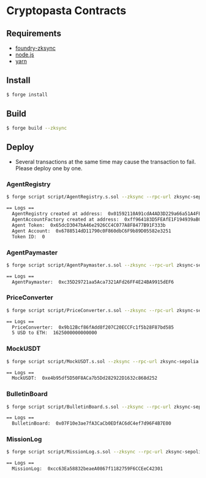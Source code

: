 # Cryptopasta Contracts

## Requirements

- [foundry-zksync](https://github.com/matter-labs/foundry-zksync)
- [node.js](https://nodejs.org/en/download/)
- [yarn](https://yarnpkg.com/getting-started/install)

## Install

```bash
$ forge install
```

## Build

```bash
$ forge build --zksync
```

## Deploy

- Several transactions at the same time may cause the transaction to fail. Please deploy one by one.

### AgentRegistry

```bash
$ forge script script/AgentRegistry.s.sol --zksync --rpc-url zksync-sepolia --account piatoss --sender 0x965B0E63e00E7805569ee3B428Cf96330DFc57EF --legacy --broadcast -vvvv

== Logs ==
  AgentRegistry created at address:  0x01592110A91cdA4AD3D229a66a51A4FEeb0Db922
  AgentAccountFactory created at address:  0xff964183D5FEAfE1F194939aB00d423348277f6d
  Agent Token:  0x65dcD3047bA46e2926CC4C077A8F8477B91F333b
  Agent Account:  0x6788514dD11790c0F860dbC6F9b89D05582e3251
  Token ID:  0
```

### AgentPaymaster

```bash
$ forge script script/AgentPaymaster.s.sol --zksync --rpc-url zksync-sepolia --account piatoss --sender 0x965B0E63e00E7805569ee3B428Cf96330DFc57EF --legacy --broadcast -vvvv

== Logs ==
  AgentPaymaster:  0xc35D29721aa5Aca7321AFd26FF4E24BA9915dEF6
```

### PriceConverter

```bash
$ forge script script/PriceConverter.s.sol --zksync --rpc-url zksync-sepolia --account piatoss --sender 0x965B0E63e00E7805569ee3B428Cf96330DFc57EF --legacy --broadcast -vvvv

== Logs ==
  PriceConverter:  0x9b12Bcf86fAdd8f207C20ECCFc1f5b28F87bd585
  5 USD to ETH:  1625000000000000
```

### MockUSDT

```bash
$ forge script script/MockUSDT.s.sol --zksync --rpc-url zksync-sepolia --account piatoss --sender 0x965B0E63e00E7805569ee3B428Cf96330DFc57EF --legacy --broadcast -vvvv

== Logs ==
  MockUSDT:  0xe4b95df5D50F8ACa7b5Dd282922D1632c868d252
```

### BulletinBoard

```bash
$ forge script script/BulletinBoard.s.sol --zksync --rpc-url zksync-sepolia --account piatoss --sender 0x965B0E63e00E7805569ee3B428Cf96330DFc57EF --legacy --broadcast -vvvv

== Logs ==
  BulletinBoard:  0x07F10e3ae7fA3CaCb0EDfAC6dC4ef7d96F4B7E00
```

### MissionLog

```bash
$ forge script script/MissionLog.s.sol --zksync --rpc-url zksync-sepolia --account piatoss --sender 0x965B0E63e00E7805569ee3B428Cf96330DFc57EF --legacy --broadcast -vvvv

== Logs ==
  MissionLog:  0xcc63Ea58832beaeA0867f1182759F6CCEeC42301
```
